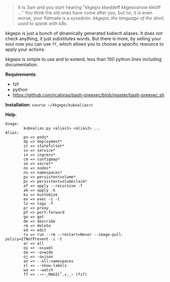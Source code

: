 > It is 3am and you start hearing "kkgepo kkeddeff kkgesvanow kkloff ..." You think the old ones have come after you, but no, it is even worse, your flatmate is a sysadmin.
> *kkgepo, the language of the devil, used to speak with k8s.*

kkgepo is just a bunch of dinamically generated kubectl aliases. It does not check anything, it just substitutes words. But there is more, by selling your soul now you can use `ff`, which allows you to choose a specific resource to apply your actions. 

kkgepo is simple to use and to extend, less than 100 python lines including documentation. 

**Requirements**:
- fzf
- python
- https://github.com/rcaloras/bash-preexec/blob/master/bash-preexec.sh

**Installation**: `source ~/kkgepo/kubealiasrc`

**Help**:
```
Usage:
        kubealias.py <alias1> <alias2> ... 
Alias:
        po => pods*
        dp => deployment*
        st => statefulset*
        sv => service*
        in => ingress*
        cm => configmap*
        se => secret*
        no => nodes*
        ns => namespaces*
        pv => persistentvolume*
        pc => persistentvolumeclaim*
        af => apply --recursive -f
        ak => apply -k
        ku => kustomize
        ex => exec -i -t
        lo => logs -f
        pr => proxy
        pf => port-forward
        ge => get
        de => describe
        rm => delete
        ed => edit
        ru => run --rm --restart=Never --image-pull-policy=IfNotPresent -i -t
        ar => all
        oy => -o=yaml
        ow => -o=wide
        oj => -o=json
        an => --all-namespaces
        sl => --show-labels
        wa => --watch
        ff => .˖✦·˳MAGIC˚.✦.˳˖ (fzf)
```